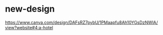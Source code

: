 # new-design

https://www.canva.com/design/DAFsRZ7pybU/1PMaapfu8Ah10YGsDzNWlA/view?website#4:a-hotel
